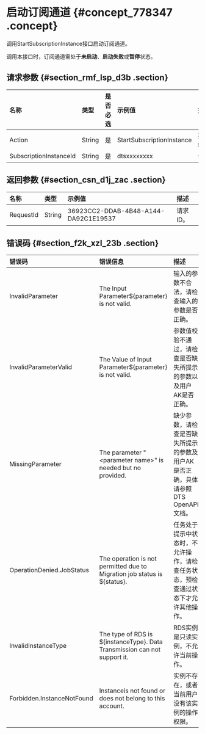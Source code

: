 # 启动订阅通道 {#concept_778347 .concept}

调用StartSubscriptionInstance接口启动订阅通道。

调用本接口时，订阅通道需处于**未启动**、**启动失败**或**暂停**状态。

## 请求参数 {#section_rmf_lsp_d3b .section}

|名称|类型|是否必选|示例值|描述|
|:-|:-|:---|:--|:-|
|Action|String|是|StartSubscriptionInstance|要执行的操作，取值：**StartSubscriptionInstance**。|
|SubscriptionInstanceId|String|是|dtsxxxxxxxx|订阅实例ID。|

## 返回参数 {#section_csn_d1j_zac .section}

|名称|类型|示例值|描述|
|:-|:-|:--|:-|
|RequestId|String|36923CC2-DDAB-4B48-A144-DA92C1E19537|请求ID。|

## 错误码 {#section_f2k_xzl_23b .section}

|错误码|错误信息|描述|
|:--|:---|:-|
|InvalidParameter|The Input Parameter$\{parameter\} is not valid.|输入的参数不合法，请检查输入的参数是否正确。|
|InvalidParameterValid|The Value of Input Parameter$\{parameter\} is not valid.|参数值校验不通过，请检查是否缺失所提示的参数以及用户AK是否正确。|
|MissingParameter|The parameter "<parameter name\>" is needed but no provided.|缺少参数，请检查是否缺失所提示的参数及用户AK是否正确，具体请参照DTS OpenAPI文档。|
|OperationDenied.JobStatus|The operation is not permitted due to Migration job status is $\{status\}.|任务处于提示中状态时，不允许操作，请检查任务状态，预检查通过状态下才允许其他操作。|
|InvalidInstanceType|The type of RDS is $\{instanceType\}. Data Transmission can not support it.|RDS实例是只读实例，不允许当前操作。|
|Forbidden.InstanceNotFound|Instanceis not found or does not belong to this account.|实例不存在，或者当前用户没有该实例的操作权限。|

